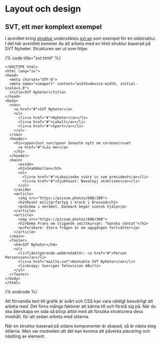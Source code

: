 # Layout och design

## SVT, ett mer komplext exempel

I avsnittet kring [struktur ](../html/struktur.md)undersöktes [svt.se](https://svt.se) som exempel för en sidstruktur. I det här avsnittet kommer du att arbeta med en html struktur baserad på SVT Nyheter. Strukturen ser ut som följer.

{% code title="svt.html" %}
```markup
<!DOCTYPE html>
<html lang="sv">
<head>
  <meta charset="UTF-8">
  <meta name="viewport" content="width=device-width, initial-scale=1.0">
  <title>SVT Nyheter</title>
</head>
<body>
  <nav>
    <a href="#">SVT Nyheter</a>
    <ul>
      <li><a href="#">Nyheter</a></li>
      <li><a href="#">Lokalt</a></li>
      <li><a href="#">Sport</a></li>
    </ul>
  </nav>
  <header>
    <h1><span>Just nu</span> Senaste nytt om coronaviruset
      <a href="#">Läs mer</a>
    </h1>
  </header>
  <main>
      <aside>
      <h3>Snabbkollen</h3>
      <ul>
        <li><a href="#">Lukasjenko svärs in som president</a></li>
        <li><a href="#">Sjukhuset: Navalnyj utskriven</a></li>
      </ul>
    </aside>
    <article>
      <img src="https://picsum.photos/600/300">
      <h2>Ryskt militärfartyg i krock i Öresund</h2>
      <p>Dimma i området. Danmark begär svensk hjälp</p>
    </article>
    <article>
      <img src="https://picsum.photos/600/300">
      <h2>Emma Frans om stigande smittkurvan: "Ganska väntat"</h2>
      <p>Forskare: Stora frågan är om uppgången fortsätter</p>
    </article>
  </main>
  <footer>
    <h4>SVT Nyheter</h4>
    <ul>
      <li>Tjänstgörande webbredaktör: <a href="#">Person Personsson</a></li>
      <li><a href="mailto:svt">Kontakta SVT Nyheter</a></li>
      <li>&copy; Sveriges Television AB</li>
    </ul>
  </footer>
</body>
</html>
```
{% endcode %}

Att förvandla text till grafik är svårt och CSS kan vara väldigt besvärligt att arbeta med. Det finns många faktorer att känna till och förstå sig på.  När du ska återskapa en sida så börja alltid med att försöka strukturera dess innehåll, för att sedan arbeta med stilarna.

När en struktur baserad på sidans komponenter är skapad, så är nästa steg stilarna. Men var medveten att det kan komma att påverka placering och nästling av element.

## 

